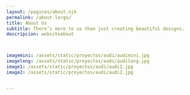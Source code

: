 ```yaml
---
layout: /paginas/about.njk
permalink: /about-largo/
title: About Us
subtitle: There’s more to us than just creating beautiful designs.
descripcion: websiteabout



imagemini: /assets/static/proyectos/audi/audimini.jpg
imagelong: /assets/static/proyectos/audi/audilong.jpg
image1: /assets/static/proyectos/audi/audi1.jpg
image2: /assets/static/proyectos/audi/audi2.jpg


---
```

